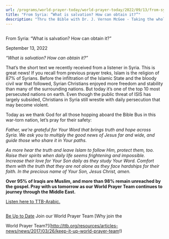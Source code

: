 ```yaml
---
url: /programs/world-prayer-today/world-prayer-today/2022/09/13/from-syria-what-is-salvation-how-can-obtain-it
title: "From Syria: “What is salvation? How can obtain it?”"
description: "Thru the Bible with Dr. J. Vernon McGee - Taking the whole Word to the whole world"
---
```







## 
 From Syria: “What is salvation? How can obtain it?”


September 13, 2022




*“What is salvation? How can obtain it?”*

That’s the short text we recently received from a listener in Syria. This is great news! If you recall from previous prayer treks, Islam is the religion of 87% of Syrians. Before the infiltration of the Islamic State and the bloody civil war that followed, Syrian Christians enjoyed more freedom and stability than many of the surrounding nations. But today it’s one of the top 10 most persecuted nations on earth. Even though the public threat of ISIS has largely subsided, Christians in Syria still wrestle with daily persecution that may become violent.

Today as we thank God for all those hopping aboard the Bible Bus in this war-torn nation, let’s pray for their safety:

*Father, we’re grateful for Your Word that brings truth and hope across Syria. We ask you to multiply the good news of Jesus far and wide, and guide those who share it in Your paths.*

*As more hear the truth and leave Islam to follow Him, protect them, too. Raise their spirits when daily life seems frightening and impossible. Increase their love for Your Son daily as they study Your Word. Comfort them with the truth that they are not alone as they face hardships for their faith. In the precious name of Your Son, Jesus Christ, amen.* 

**Over 95% of Iraqis are Muslim, and more than 98% remain unreached by the gospel. Pray with us tomorrow as our World Prayer Team continues to journey through the Middle East.**

[Listen here to TTB-Arabic.](https://ttb.twr.org/home/day,0431/language,ARB)







## 




[Be Up to Date](http://feeds.feedburner.com/WorldPrayerToday "World Prayer Today RSS Feed")
Join our World Prayer Team
[Why join the  

World Prayer Team?](http://ttb.org/resources/articles-news/news/2017/03/26/keep-it-up-world-prayer-team!)




